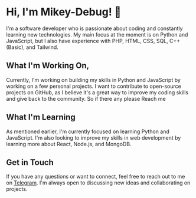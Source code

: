 <h1>Hi, I'm Mikey-Debug! 👋</h1>

I'm a software developer who is passionate about coding and constantly learning new technologies. My main focus at the moment is on Python and JavaScript, but I also have experience with PHP, HTML, CSS, SQL, C++ (Basic), and Tailwind.

<h2>What I'm Working On,</h2>
Currently, I'm working on building my skills in Python and JavaScript by working on a few personal projects. I want to contribute to open-source projects on GitHub, as I believe it's a great way to improve my coding skills and give back to the community. So if there any please Reach me

<h2>What I'm Learning</h2>
As mentioned earlier, I'm currently focused on learning Python and JavaScript. I'm also looking to improve my skills in web development by learning more about React, Node.js, and MongoDB.

<h2>Get in Touch</h2>
If you have any questions or want to connect, feel free to reach out to me on <a href="t.me/I_am_Okayyy">Telegram</a>. I'm always open to discussing new ideas and collaborating on projects.
<!---
Mikey-debug/Mikey-debug is a ✨ special ✨ repository because its `README.md` (this file) appears on your GitHub profile.
You can click the Preview link to take a look at your changes.
--->
